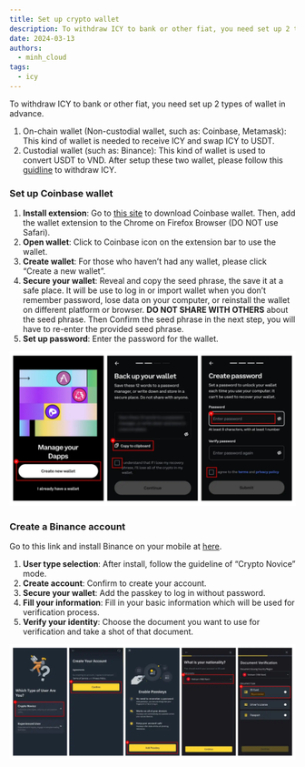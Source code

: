 ```yaml
---
title: Set up crypto wallet
description: To withdraw ICY to bank or other fiat, you need set up 2 types of wallet in advance. This guide will show you how to setup crypto wallet.
date: 2024-03-13
authors:
  - minh_cloud
tags:
  - icy
---
```


To withdraw ICY to bank or other fiat, you need set up 2 types of wallet in advance.

1. On-chain wallet (Non-custodial wallet, such as: Coinbase, Metamask): This kind of wallet is needed to receive ICY and swap ICY to USDT.
2. Custodial wallet (such as: Binance): This kind of wallet is used to convert USDT to VND.
   After setup these two wallet, please follow this [guidline](icy-withdraw.md) to withdraw ICY.

### Set up Coinbase wallet

1. **Install extension**: Go to [this site](https://www.coinbase.com/wallet/downloads) to download Coinbase wallet. Then, add the wallet extension to the Chrome on Firefox Browser (DO NOT use Safari).
2. **Open wallet**: Click to Coinbase icon on the extension bar to use the wallet.
3. **Create wallet**: For those who haven’t had any wallet, please click “Create a new wallet”.
4. **Secure your wallet**: Reveal and copy the seed phrase, the save it at a safe place. It will be use to log in or import wallet when you don’t remember password, lose data on your computer, or reinstall the wallet on different platform or browser. **DO NOT SHARE WITH OTHERS** about the seed phrase. Then Confirm the seed phrase in the next step, you will have to re-enter the provided seed phrase.
5. **Set up password**: Enter the password for the wallet.

![](assets/how-to-setup-crypto-wallet-to-withdraw-icy_how-to-withdraw-icy-3.webp)

### Create a Binance account

Go to this link and install Binance on your mobile at [here](https://www.binance.com/en/download).

1. **User type selection**: After install, follow the guideline of “Crypto Novice” mode.
2. **Create account**: Confirm to create your account.
3. **Secure your wallet**: Add the passkey to log in without password.
4. **Fill your information**: Fill in your basic information which will be used for verification process.
5. **Verify your identity**: Choose the document you want to use for verification and take a shot of that document.

![](assets/how-to-setup-crypto-wallet-to-withdraw-icy_how-to-withdraw-icy-4.webp)

